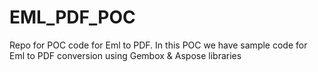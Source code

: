 # EML_PDF_POC
Repo for POC code for Eml to PDF. In this POC we have sample code for Eml to PDF conversion using Gembox & Aspose libraries
